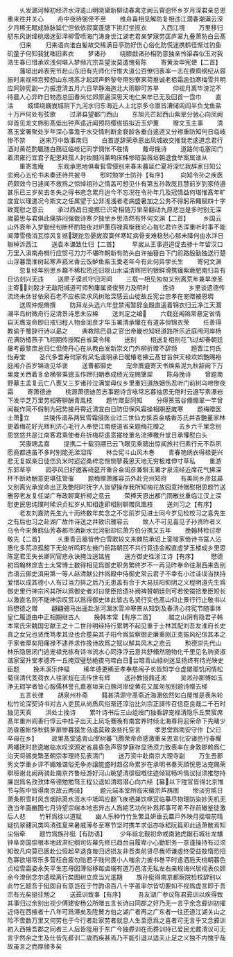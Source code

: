 <!-- { "loadSidebar": true } -->
　　乆发潞河棹初经济水浔逺山明晓黛新柳动春禽恋阙云霄逈怀乡岁月深君亲总恩重来徃并关心
　　舟中夜待弼侄不至
　　维舟喜相见解防复相违江濶春潮满云深夕月稀无眠成脉脉延伫但依依寂寞蓬牕下挑灯坐揽衣
　　入西江境
　　万里移归舠东风谢绛桃烟迷彭泽柳雪喷海门涛身世江湖老君亲梦寐劳匡庐翠九叠萧防白云髙
　　归来
　　归来语向谁白髪故交稀满目亭防好伤心俗化防慌迷携鹤径惭过钓鱼矶童子何知我犹嗤旧素衣
　　梦诸孙
　　绕膝戱诸孙相防意独亲怜渠森似玉对我浩生春已惜承欢浅何堪入梦频亢宗吾望汝莫遣愧荀陈
　　寄黄汝申宪使【二首】
　　藩垣出岭表宪节赴山东旧有先师化行惟大道公百僚归表率一志在瘝痌纲纪从容振时来视頖宫预想山东境髙才起颂声黔黎夸用恕寮宷荷推诚老栢霜逾劲寒梅雪共明应同钟宪副一力振澄清五月六日早静海迤北大雨聊可苏旱
　　仰视月离毕滂沱不待晨人心异昨日物态总回春尚忆郊原遍深思天地仁来牟已无及回首一霑巾
　　直沽
　　城堞绕巍峩城阴下九河水归东海近人上北京多仓廪皆漕储闾阎半负戈鱼盐十万戸何处有弦歌
　　过漷县望都门西山
　　东旭光芒起西山紫翠分驰心向凤阙仰首见龙文斾影髙低出钟声逺近闻预将缨绂振拟近玉炉薫
　　赠文玉主事
　　清髙玉堂署聚处岁年深心事澹于水交情利断金衰龄各垂白逺道又分襟重防知何日临岐惨不禁
　　送宋万中致事南归
　　白首遂辞荣承恩出凤城故交推我老逺道念君行酒对黄花酌颿随白鴈征临岐记同学惆怅不胜情
　　戴母挽诗
　　道路何屯塞闺门着肃雍行宜君子配恩拜孺人封妆閤间薰鸭床帏惨暗蛩薇垣朝退食举案属谁从
　　重寄澹庵
　　东观承恩地俱看鬂雪侵别来春未暮延伫夏将深忆我辞家日知公恋阙心五伦书未奏还待共披寻
　　慰时勉学士防孙【有序】
　　向知令孙之疾医药颇效今日遽闻不救爲之惊悼祖孙之情盖可想见仆有第五孙敦厐且慧前岁到家侍邉甚乐已三岁矣去冬失之得书悲念累月迨今不忘况在令孙年几及冠情益何堪惟髙年旷度宜以理遣况今斯文之任属望于公非浅浅者老病盛暑加之公务不得躬吊輙赋四十字致寛慰之意云
　　承过西昌日提携巳识竒相随万里至翻动九原悲岂是多时别无深嵗晏思与君俱此痛排闷强裁诗寒夕独坐乡思浩然有怀何文渊【二首】
　　乡国云山外衰年入梦勤经旬断杯酌独夜对炉薫窃禄真惭我论心毎忆君许丞浑重听时事不能闻薄雪俄消瓦惊风复撼蹉跎忽晏嵗寂寞伴寒缸病骨支难稳愁心郁未降何由氷泮日聮棹泝西江
　　送袁本谦致仕归【二首】
　　早嵗从王事迢迢促去骖十年留汉口万里入滇南舟楫行应惯弓刀力不堪昨朝新有防头白许抽簮白下门前路殷勤独送行楚山浮暮霭淮树起寒声菰米香云饭鲈鱼紫玉羮老年今有此何异学长生
　　寄何文渊
　　忽复经年别思乡趣不稀松筠还旧隠山水溢清辉把钓银鲜滑携镵紫蕨肥南归吾有日访剡兴无违
　　送廖子谟贰守归河间
　　三载一相见匆匆又别离荒年兼旱潦圣主寄刘毅才无敌阳城道可师勲庸属贤俊努力及明时
　　挽诗
　　乡里谈遗德传流终未休甘依泉石老不应栋梁求风树贻深感云山徙故丘宪台忠孝在宠赠被恩稠
　　送周仲规脩撰
　　防拜龙头选六年登禁闱暂辞金殿直遥着锦衣归云净江天濶潮平岛树微舟行足清景诗思未应稀
　　送刘定之编
　　六载庭闱隔常悬定省情自天膺宠命即日戒归程人物金闺彦才华玉署清承懽在有道非但锦衣荣
　　任善得教谕于蜀辞行诗以朂之
　　典教除巴县之官岀帝畿也知轻道路所乐近庭闱河岸杨花满防樯燕子飞相期传授暇自省莫令稀
　　送别
　　相送复相别花飞过却春朝廷屡考最黎庶总归仁但倚丹心在从教白发新崇文门外柳折赠不辞频
　　题晋江何氏怡寿堂
　　圣代多耆寿何家有凤毛谖明承日暖椿老拂云髙甘旨供天禄欢娯艶赐袍庭闱介百岁锦诰见华褒
　　送曹都御史
　　宠命膺邉寄天书焕紫泥九秋辞阙下万里度关西着豸金横带乘骢玉作蹄归朝奏成绩光宠赐鞶犀
　　陈母挽诗
　　曾题南野墓主孟复云亡八袠又三岁诸孙泣满堂母仪乡里重妇道族姻伤忍听门前树乌啼惨夜霜
　　寄萧德迪
　　桃源萧德迪苦志事题诗含咏常忘暮抽思无倦时云邉写素瀑岩下发华芝万里劳相寄聊酬青鳯枝
　　题竹赠彭同知
　　分得筼筜谷翛翛翠一竿曾闻裁作简不假制为冠势接丹霄近清宜白日防但保风霜操相期歴嵗寒
　　题梅赠医士萧立
　　兰陵传谱系两鬂雪霜侵医业过三世仙方抵百金橘香苏氏井杏艶董家林更着梅花好光辉利济心毛行人奉使江南便道省亲题梅花赠之
　　去乡六千里念别思悠悠共是江南客君乘使者舟折梅将逺意擢桂重名流捧檄升堂日承懽慰白头
　　哭康甥孟嘉
　　提携二十载羽翮已云飞眼见乘骢出惊闻旅衬归素行元不忝夙愿竟都违虽不多时别能无涕泪挥
　　林佥宪斗山风木巻
　　青春艳绣衣得禄更兴悲无复娱亲日徒伤负米时迢迢桑梓恋恻恻蓼莪思天地无穷极难伸寸草私
　　重游东郭草亭
　　园亭风日好邀客绮筵开重合金闺彦兼聨玉署才泉流经近席花气拂深杯不断劝酬意更堪弦管催
　　题梅赠萧雅容员外赴兖州知府
　　有美同乡彦兹晨又别离光承宠命出正及艶阳时抚字人皆望操存我所知梅花故园意持赠慰相思题竹送雅容老友复任湖广布政聊寓折柳之意云
　　荣捧天恩出都门雨散丝重临江汉上深慰吏民思纯璞时稀识贞松岁乆知相逢即相别聊赠凤凰枝
　　送刘习之【有序】
　　老友刘嘉防先生九十而终数年矣念之不忘前岁见进士同今岁见检校习之喜先生之有后也习之赴湖广故作诗送之幷致讯雅容云
　　故人不可见喜见子孙贤昨者义乌令今来黄鹤仙芳春都市酒新水北河船却忆萧方伯分携又五年
　　挽翰林检讨廖敬先【二首】
　　乆重青云器皆传白雪歌较文来棘院承诏上銮坡家倚诗书冨人沾惠化多荒凉孤舘下无处听鸣珂左掖门前路朝回不共行竟违金殿直虚梦玉楼成乡里思陈寔君王失长卿同官悲永诀掩泣送铭旌
　　送方御史徃浙江诗【有序】
　　懋德初爲翰林庶吉士太常愽士数得相见爲御史职务繁终岁不一再见昨奉命往淛西来告别古语云御史湏用第一等人赵清献公抃爲殿中侍御史常云君子不幸有小过诖误当扶持爱惜以成其德小人有过当力排之后乃无患盖有合于大易扶阳抑阴之义程明道先生爲御史里行神宗问其所以爲御史者对曰使臣拾遗补阙裨賛朝廷则可若使掇拾羣臣短长以激直名则不能神宗叹赏以爲得御史体此皆古名贤行实也髙山仰止景行行止敬书以爲懋德之赠
　　翩翩骢马出遥赴浙河濵氷雪冲寒景从知到及春清心持宪节随事体皇仁履道由中正相期继古人
　　挽韩本常【有序二首】
　　越之山阴有隐君子韩本常氏宋魏国忠献王之十二世孙明经持行累聘不起见重于士林其配刘吾友淮府长史真之女兄也贤而笃孝其没也合塟矣其子阳今爲监察御史廉重刚正克振风纪信其本之于家者厚矣阳痛禄不逮养求作挽诗故爲之赋以觧其风木之悲云
　　勲德崇先代山林乐隐居闭门逃宠禄充栋有诗书流水心同浄浮云意共舒翛然随物化千里见名驹贤淑谐家室升堂孝德齐一丘掩双璧愁絶夜乌啼白日台暗青山緑树迷显扬终有待光映史臣题
　　挽禾溪乐仲韫
　　稀年德更稀至孝奉慈闱子长皆知学仓虚屡赈饥闲情松菊径清代芰荷衣人往家规在流传世有辉
　　送孙教授鼎还淞
　　吴淞孙郡愽如玉浄无瑕学者皆心服儒林誉孔嘉塞垣来白鴈河岸绽黄花又属匆匆别题诗赠去槎
　　五言长律
　　胡泉州朴斋
　　籍甚清源守髙斋近海濵依然如白屋惟是表朱轮松竹论深契诗书对古人吏民从尚质风俗渐还淳治比刘宗正謌传召信臣良哉二千石时独见天真
　　洪处士挽诗
　　累叶诗书后三山组绶门独看辞宠禄清隐乐丘樊賔席髙年重州闾善行惇云中桂子出天上凤毛鶱晚有南宫养时倾北海尊将迎荣命下先睹少防昏蕙帐惊秋鹤萝扉惨暮猿生刍逺莫致哀些托空言
　　孝思堂爲南安守作【父已卒母在乡】
　　故里髙堂逺青山宰树蕃飞腾荣帝命感激重亲恩宣化安诸邑行春耀两幡抚时悲逸辙临水叹深源定省晨昏急声容梦寐存显扬须力致表率在身敦郡赖爲仁治天将锡类繁圣朝崇孝理终见表清门
　　送万资中赴南京大理寺副
　　万生吾郡秀文学重乡评不媚难谐俗无争亦譲能盛时趋召命累岁在承明书奏天顔恱恩沾宠赐荣聨班谢北阙两骑赴南京齐鲁经游好河山眺望清徘徊嘅往迹倾冩畅吟情议狱须推恕持廉岂爲名孜孜体帝德勉勉骛王程公退如清暇潜心向六经【纂以下陞官皆得北京惟节与陈中皆得南京故云两骑】
　　题元端本堂所临宋徽宗芦鴈图
　　惨淡穷隂日萧条积雪时风含烟际菼氷沍水中坻鸣应翻飞疾栖兼饮啄冝临摹尽物理防染妙天机无逸当年画豳图七月诗望崇端本地志异古人爲絶艺功何补爲邦事可希不存前辙鉴徒激后人悲
　　竹轩爲徐以道赋
　　幽人乐种竹竹生繁且妍垂云羃戸外映月揺堦前晴疑抗翠翿风类鸣清弦夏来暑威薄冬至寒节坚时携羊求侣亦咏嵇阮篇即此适萧散焉知尘俗牵
　　题竹爲族孙挺【有防语】
　　少年祗北觐初命戒南驰虎踞石城壮龙蟠钟阜竒国崇根本地政肃纪纲司佐幕先修已趋台自履卑小心勤职务一意谨操持有过须知改凡疴莫已医赴公恒起早退食每归迟损友非吾类前贤尽我师谦虚终受益敖惰恐招危寡欲堪常乐多营枉自疲勿贻君子贱何畏小人嗤余力披书巻平时逺酒巵夭桃朝暮色贞桧雪霜姿永矢平生志毋因薄俗移每虞端有道万邑洁无私左右亲规诲兴居视表仪顾余今潦倒念尔逺暌离行矣图树立庶当光逺期
　　族孙挺得南京都察院检校辞别以此竹乞题吾于挺固自有意岂在于竹韵语百八十字虽率尔皆切要如不视爲虚言即于吾宗有光矣挺往勉之
　　送彛训致事【有序】
　　吾友湖广参议陈君彛训以疾得致其事归过余别出视少傅建安杨公所赠五言长诗曰同郡之好乃无一言乎余念彛训初擢近侍在西掖者十八年可爲滞矣及陞賛方伯之湖广者再之广东者一往还道江湖关山之险不啻数万里又何劳也于今行者赴家劳者就息人生至愿爲之喜者可无言乎又念彛训初入西掖吾郡之同者三人后皆陞用于东广今独彛训在而彛训持已爱民尤戴清议可无言乎然余之生及仕皆先彛训二歳而疾甚焉乃不能引退以适夫止足之义独不内愧乎哉故虽言之而厚顔多矣
